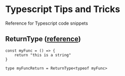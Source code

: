 # Typescript Tips and Tricks
Reference for Typescript code snippets


## ReturnType ([reference](https://www.typescriptlang.org/docs/handbook/utility-types.html#returntypetype))
```tsx
const myFunc = () => {
    return "this is a string"
}

type myFuncReturn = ReturnType<typeof myFunc>
```

